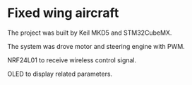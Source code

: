 # Fixed wing aircraft

The project was built by Keil MKD5 and STM32CubeMX.

The system was drove motor and steering engine with PWM.

NRF24L01 to receive wireless control signal.

OLED to display related parameters.
